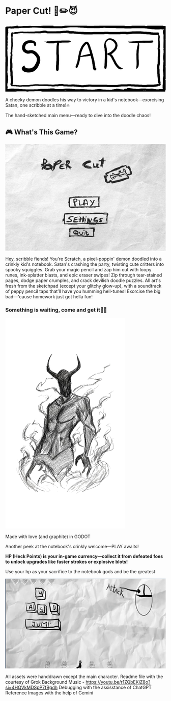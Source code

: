 # Paper Cut! 📓✏️😈

![image alt](https://github.com/adhyys07/d-dream/blob/main/2025_10_04_0lq_Kleki.png?raw=true)

A cheeky demon doodles his way to victory in a kid's notebook—exorcising Satan, one scribble at a time!🔥

The hand-sketched main menu—ready to dive into the doodle chaos!
## 🎮 What's This Game?

![image alt](https://github.com/adhyys07/d-dream/blob/main/mm.jpeg?raw=true)

Hey, scribble fiends! You're Scratch, a pixel-poppin' demon doodled into a crinkly kid's notebook. Satan's crashing the party, twisting cute critters into spooky squiggles. Grab your magic pencil and zap him out with loopy runes, ink-splatter blasts, and epic eraser swipes!
Zip through tear-stained pages, dodge paper crumples, and crack devilish doodle puzzles. All art's fresh from the sketchpad (except your glitchy glow-up), with a soundtrack of peppy pencil taps that’ll have you humming hell-tunes!
Exorcise the big bad—'cause homework just got hella fun!

### Something is waiting, come and get it🫣🫣
![image](https://github.com/adhyys07/d-dream/blob/main/demon.png?raw=true)

Made with love (and graphite) in GODOT

Another peek at the notebook's crinkly welcome—PLAY awaits!

**HP (Heck Points) is your in-game currency—collect it from defeated foes to unlock upgrades like faster strokes or explosive blots!**

Use your hp as your sacrifice to the notebook gods and be the greatest

![image alt](https://github.com/adhyys07/d-dream/blob/main/Screenshot%202025-10-05%20173536.png?raw=true)


All assets were handdrawn except the main character.
Readme file with the courtesy of Grok
Background Music - https://youtu.be/r1ZQbEKiZ8o?si=4HQVkMDSpP7fBgdh
Debugging with the assisstance of ChatGPT
Reference Images with the help of Gemini
